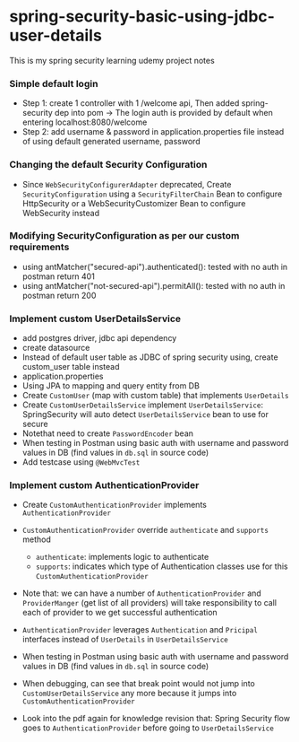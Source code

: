 # spring-security-basic-using-jdbc-user-details
This is my spring security learning udemy project notes 

### Simple default login
- Step 1: create 1 controller with 1 /welcome api, Then added spring-security dep into pom -> The login auth is provided by default when entering localhost:8080/welcome
- Step 2: add username & password in application.properties file instead of using default generated username, password

### Changing the default Security Configuration
- Since `WebSecurityConfigurerAdapter` deprecated, Create `SecurityConfiguration` using a `SecurityFilterChain` Bean to configure HttpSecurity or a WebSecurityCustomizer Bean to configure WebSecurity instead

### Modifying SecurityConfiguration as per our custom requirements
- using antMatcher("secured-api").authenticated(): tested with no auth in postman return 401 
- using antMatcher("not-secured-api").permitAll(): tested with no auth in postman return 200

### Implement custom UserDetailsService
- add postgres driver, jdbc api dependency
- create datasource
- Instead of default user table as JDBC of spring security using, create custom_user table instead
- application.properties
- Using JPA to mapping and query entity from DB
- Create `CustomUser` (map with custom table) that implements `UserDetails`
- Create `CustomUserDetailsService` implement `UserDetailsService`: SpringSecurity will auto detect `UserDetailsService` bean to use for secure
- Notethat need to create `PasswordEncoder` bean
- When testing in Postman using basic auth with username and password values in DB (find values in `db.sql` in source code)
- Add testcase using `@WebMvcTest`

### Implement custom AuthenticationProvider
- Create `CustomAuthenticationProvider` implements `AuthenticationProvider`
- `CustomAuthenticationProvider` override `authenticate` and `supports` method
  - `authenticate`: implements logic to authenticate
  - `supports`: indicates which type of Authentication classes use for this `CustomAuthenticationProvider`

- Note that: we can have a number of `AuthenticationProvider` and `ProviderManger` (get list of all providers) will take responsibility to call each of provider to we get successful authentication
- `AuthenticationProvider` leverages `Authentication` and `Pricipal` interfaces instead of `UserDetails` in `UserDetailsService`
- When testing in Postman using basic auth with username and password values in DB (find values in `db.sql` in source code)
- When debugging, can see that break point would not jump into `CustomUserDetailsService` any more because it jumps into `CustomAuthenticationProvider`
- Look into the pdf again for knowledge revision that: Spring Security flow goes to `AuthenticationProvider` before going to `UserDetailsService`